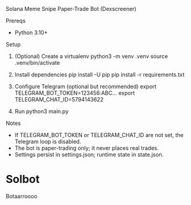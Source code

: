 Solana Meme Snipe Paper-Trade Bot (Dexscreener)

Prereqs
- Python 3.10+

Setup
1) (Optional) Create a virtualenv
   python3 -m venv .venv
   source .venv/bin/activate

2) Install dependencies
   pip install -U pip
   pip install -r requirements.txt

3) Configure Telegram (optional but recommended)
   export TELEGRAM_BOT_TOKEN=123456:ABC...
   export TELEGRAM_CHAT_ID=5794143622

4) Run
   python3 main.py

Notes
- If TELEGRAM_BOT_TOKEN or TELEGRAM_CHAT_ID are not set, the Telegram loop is disabled.
- The bot is paper-trading only; it never places real trades.
- Settings persist in settings.json; runtime state in state.json.
# Solbot
Botaarroooo
